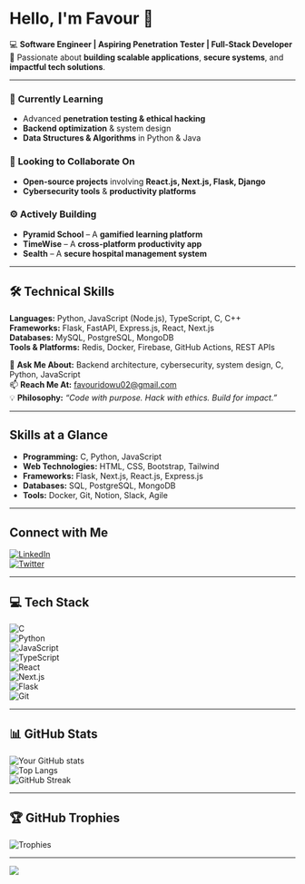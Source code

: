 # Hello, I'm Favour 👋  

💻 **Software Engineer | Aspiring Penetration Tester | Full-Stack Developer**  
🚀 Passionate about **building scalable applications**, **secure systems**, and **impactful tech solutions**.  

---


### 🌱 **Currently Learning**  
- Advanced **penetration testing & ethical hacking**  
- **Backend optimization** & system design  
- **Data Structures & Algorithms** in Python & Java  

### 👯 **Looking to Collaborate On**  
- **Open-source projects** involving **React.js, Next.js, Flask, Django**  
- **Cybersecurity tools** & **productivity platforms**  

### ⚙️ **Actively Building**  
- **Pyramid School** – A **gamified learning platform**  
- **TimeWise** – A **cross-platform productivity app**  
- **Sealth** – A **secure hospital management system**  

---

## 🛠️ **Technical Skills**  

**Languages:** Python, JavaScript (Node.js), TypeScript, C, C++  
**Frameworks:** Flask, FastAPI, Express.js, React, Next.js  
**Databases:** MySQL, PostgreSQL, MongoDB  
**Tools & Platforms:** Redis, Docker, Firebase, GitHub Actions, REST APIs  

💬 **Ask Me About:** Backend architecture, cybersecurity, system design, C, Python, JavaScript  
📫 **Reach Me At:** [favouridowu02@gmail.com](mailto:favouridowu02@gmail.com)  
💡 **Philosophy:** *“Code with purpose. Hack with ethics. Build for impact.”*  

---

## **Skills at a Glance**  

- **Programming:** C, Python, JavaScript  
- **Web Technologies:** HTML, CSS, Bootstrap, Tailwind  
- **Frameworks:** Flask, Next.js, React.js, Express.js  
- **Databases:** SQL, PostgreSQL, MongoDB  
- **Tools:** Docker, Git, Notion, Slack, Agile  

---

## **Connect with Me**  

[![LinkedIn](https://img.shields.io/badge/LinkedIn-Connect%20with%20me-blue?style=flat&logo=linkedin)](https://www.linkedin.com/in/favouridowu)  
[![Twitter](https://img.shields.io/badge/Twitter-Follow%20me-blue?style=flat&logo=twitter)](https://www.twitter.com/favour_eng)  

---

## 💻 **Tech Stack**  
![C](https://img.shields.io/badge/c-%2300599C.svg?style=for-the-badge&logo=c&logoColor=white)  
![Python](https://img.shields.io/badge/python-3670A0?style=for-the-badge&logo=python&logoColor=ffdd54)  
![JavaScript](https://img.shields.io/badge/javascript-%23323330.svg?style=for-the-badge&logo=javascript&logoColor=%23F7DF1E)  
![TypeScript](https://img.shields.io/badge/typescript-%23007ACC.svg?style=for-the-badge&logo=typescript&logoColor=white)  
![React](https://img.shields.io/badge/react-%2320232a.svg?style=for-the-badge&logo=react&logoColor=%2361DAFB)  
![Next.js](https://img.shields.io/badge/Next-black?style=for-the-badge&logo=next.js&logoColor=white)  
![Flask](https://img.shields.io/badge/flask-%23000.svg?style=for-the-badge&logo=flask&logoColor=white)  
![Git](https://img.shields.io/badge/git-%23F05033.svg?style=for-the-badge&logo=git&logoColor=white)  

---

## 📊 **GitHub Stats**  
![Your GitHub stats](https://github-readme-stats.vercel.app/api?username=Favouridowu02&show_icons=true&count_private=true&theme=radical)  
![Top Langs](https://github-readme-stats.vercel.app/api/top-langs/?username=Favouridowu02&layout=compact&theme=radical)  
![GitHub Streak](https://github-readme-streak-stats.herokuapp.com/?user=Favouridowu02&theme=dark&hide_border=false)  

---

## 🏆 **GitHub Trophies**  
![Trophies](https://github-profile-trophy.vercel.app/?username=Favouridowu02&theme=radical&no-frame=false&no-bg=true&margin-w=4)  

---

[![](https://visitcount.itsvg.in/api?id=Favouridowu02&icon=0&color=0)](https://visitcount.itsvg.in)  

<!-- Proudly created with GPRM (https://gprm.itsvg.in) -->

